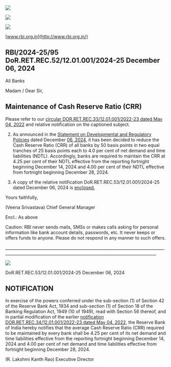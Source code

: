 ![](_page_0_Picture_0.jpeg)

![](_page_0_Picture_1.jpeg)

![](_page_0_Picture_2.jpeg)

[www.rbi.org.in](http://www.rbi.org.in/)

## RBI/2024-25/95 DoR.RET.REC.52/12.01.001/2024-25 December 06, 2024

All Banks

Madam / Dear Sir,

## **Maintenance of Cash Reserve Ratio (CRR)**

Please refer to our [circular DOR.RET.REC.33/12.01.001/2022-23 dated May 04, 2022](https://www.rbi.org.in/Scripts/NotificationUser.aspx?Id=12313&Mode=0) and relative notification on the captioned subject.

2. As announced in the [Statement on Developmental and Regulatory Policies](https://www.rbi.org.in/Scripts/BS_PressReleaseDisplay.aspx?prid=59245) dated December [06, 2024,](https://www.rbi.org.in/Scripts/BS_PressReleaseDisplay.aspx?prid=59245) it has been decided to reduce the Cash Reserve Ratio (CRR) of all banks by 50 basis points in two equal tranches of 25 basis points each to 4.0 per cent of net demand and time liabilities (NDTL). Accordingly, banks are required to maintain the CRR at 4.25 per cent of their NDTL effective from the reporting fortnight beginning December 14, 2024 and 4.00 per cent of their NDTL effective from fortnight beginning December 28, 2024.

3. A copy of the relative notification DoR.RET.REC.53/12.01.001/2024-25 dated December 06, 2024 is [enclosed.](#page-1-0)

Yours faithfully,

(Veena Srivastava) Chief General Manager

Encl.: As above

Caution: RBI never sends mails, SMSs or makes calls asking for personal information like bank account details, passwords, etc. It never keeps or offers funds to anyone. Please do not respond in any manner to such offers.

\_\_\_\_\_\_\_\_\_\_\_\_\_\_\_\_\_\_\_\_\_\_\_\_\_\_\_\_\_\_\_\_\_\_\_\_\_\_\_\_\_\_\_\_\_\_\_\_\_\_\_\_\_\_\_\_\_\_\_\_\_\_\_\_\_\_\_\_\_\_\_\_\_\_\_\_\_\_\_\_\_\_\_\_\_\_\_\_\_\_\_\_\_\_\_\_\_\_\_\_\_\_\_\_\_\_\_\_\_\_\_\_\_\_\_\_\_\_\_\_\_\_\_\_\_\_\_\_\_\_\_\_\_\_\_\_\_\_\_\_\_\_\_\_\_\_\_\_\_\_\_\_

![](_page_1_Picture_0.jpeg)

<span id="page-1-0"></span>DoR.RET.REC.53/12.01.001/2024-25 December 06, 2024

## **NOTIFICATION**

In exercise of the powers conferred under the sub-section (1) of Section 42 of the Reserve Bank Act, 1934 and sub-section (1) of Section 18 of the Banking Regulation Act, 1949 (10 of 1949), read with Section 56 thereof, and in partial modification of the earlier [notification](https://www.rbi.org.in/Scripts/NotificationUser.aspx?Id=12313&Mode=0#AN)  [DOR.RET.REC.34/12.01.001/2022-23 dated May 04, 2022,](https://www.rbi.org.in/Scripts/NotificationUser.aspx?Id=12313&Mode=0#AN) the Reserve Bank of India hereby notifies that the average Cash Reserve Ratio (CRR) required to be maintained by every bank shall be 4.25 per cent of its net demand and time liabilities effective from the reporting fortnight beginning December 14, 2024 and 4.00 per cent of net demand and time liabilities effective from fortnight beginning December 28, 2024.

(R. Lakshmi Kanth Rao) Executive Director